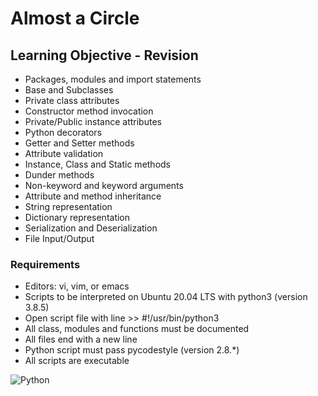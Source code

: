 # Almost a Circle

## Learning Objective - Revision
* Packages, modules and import statements
* Base and Subclasses
* Private class attributes
* Constructor method invocation
* Private/Public instance attributes
* Python decorators
* Getter and Setter methods
* Attribute validation
* Instance, Class and Static methods
* Dunder methods
* Non-keyword and keyword arguments
* Attribute and method inheritance
* String representation
* Dictionary representation
* Serialization and Deserialization
* File Input/Output


### Requirements
* Editors: vi, vim, or emacs
* Scripts to be interpreted on Ubuntu 20.04 LTS with python3 (version 3.8.5)
* Open script file with line >> #!/usr/bin/python3
* All class, modules and functions must be documented
* All files end with a new line
* Python script must pass pycodestyle (version 2.8.*)
* All scripts are executable


![Python](https://img.shields.io/badge/python-3670A0?style=for-the-badge&logo=python&logoColor=ffdd54)
